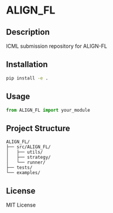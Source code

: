 # ALIGN_FL

## Description
ICML submission repository for ALIGN-FL

## Installation
```bash
pip install -e .
```

## Usage
```python
from ALIGN_FL import your_module
```

## Project Structure
```
ALIGN_FL/
├── src/ALIGN_FL/
│   ├── utils/
│   ├── strategy/
│   └── runner/
├── tests/
└── examples/
```

## License
MIT License
